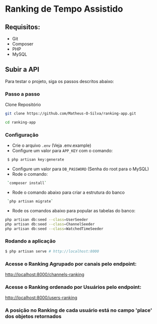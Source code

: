 # Ranking de Tempo Assistido

## Requisitos:
-  Git
-  Composer
-  PHP
-  MySQL

## Subir a API
Para testar o projeto, siga os passos descritos abaixo:

### Passo a passo
Clone Repositório
```sh
git clone https://github.com/Matheus-O-Silva/ranking-app.git
```

```sh
cd ranking-app
```

### Configuração

- Crie o arquivo `.env` (Veja .env.example)
- Configure um valor para `APP_KEY` com o comando:
```sh
 $ php artisan key:generate
 ```
- Configure um valor para `DB_PASSWORD` (Senha do root para o MySQL)
- Rode o comando:
```sh
 `composer install`
```
- Rode o comando abaixo para criar a estrutura do banco
```sh
 `php artisan migrate`
```
- Rode os comandos abaixo para popular as tabelas do banco:
```sh
php artisan db:seed --class=UserSeeder
php artisan db:seed --class=ChannelSeeder
php artisan db:seed --class=WatchedTimeSeeder
```
### Rodando a aplicação
```sh
$ php artisan serve # http://localhost:8000
```

### Acesse o Ranking Agrupado por canais pelo endpoint:
[http://localhost:8000/channels-ranking](http://localhost:8000/channels-ranking)

### Acesse o Ranking ordenado por Usuários pelo endpoint:
[http://localhost:8000/users-ranking](http://localhost:8000/users-ranking)

### A posição no Ranking de cada usuário está no campo 'place' dos objetos retornados
